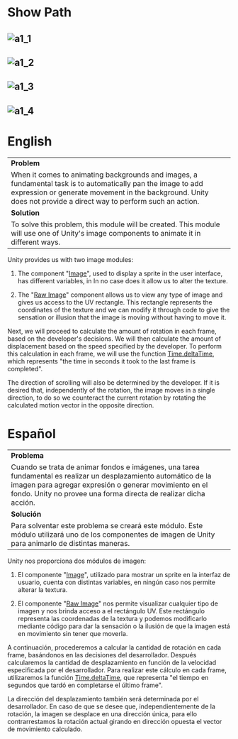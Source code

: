 # Show Path
![a1_1](https://github.com/OsmareDev/OsmareUnityModules/assets/50903643/e6dc7063-684e-4bbb-87b3-3731492401a5)
---
![a1_2](https://github.com/OsmareDev/OsmareUnityModules/assets/50903643/2b2e2e39-d2da-41f7-b6d5-80494f762960)
---
![a1_3](https://github.com/OsmareDev/OsmareUnityModules/assets/50903643/098552b9-071b-4544-8a7e-eb0debddcea9)
---
![a1_4](https://github.com/OsmareDev/OsmareUnityModules/assets/50903643/00fa4c28-0461-47e0-9292-5b9d74f245bf)
---

# English

<table>
   <tr><td><b>Problem</b></td></tr>
   <tr><td>When it comes to animating backgrounds and images, a fundamental task is to automatically pan the image to add expression or generate movement in the background. Unity does not provide a direct way to perform such an action.</td></tr>
   <tr><td><b>Solution</b></td></tr>
   <tr><td>To solve this problem, this module will be created. This module will use one of Unity's image components to animate it in different ways.</td></tr>
</table>

Unity provides us with two image modules:

1. The component "[Image](https://docs.unity3d.com/es/2018.4/ScriptReference/UI.Image.html)", used to display a sprite in the user interface, has different variables, in In no case does it allow us to alter the texture.

2. The "[Raw Image](https://docs.unity3d.com/es/2018.4/Manual/script-RawImage.html)" component allows us to view any type of image and gives us access to the UV rectangle. This rectangle represents the coordinates of the texture and we can modify it through code to give the sensation or illusion that the image is moving without having to move it.

Next, we will proceed to calculate the amount of rotation in each frame, based on the developer's decisions. We will then calculate the amount of displacement based on the speed specified by the developer. To perform this calculation in each frame, we will use the function [Time.deltaTime](https://docs.unity3d.com/es/530/ScriptReference/Time-deltaTime.html), which represents "the time in seconds it took to the last frame is completed".

The direction of scrolling will also be determined by the developer. If it is desired that, independently of the rotation, the image moves in a single direction, to do so we counteract the current rotation by rotating the calculated motion vector in the opposite direction.

# Español

<table>
  <tr><td><b>Problema</b></td></tr>
  <tr><td>Cuando se trata de animar fondos e imágenes, una tarea fundamental es realizar un desplazamiento automático de la imagen para agregar expresión o generar movimiento en el fondo. Unity no provee una forma directa de realizar dicha acción.</td></tr>
  <tr><td><b>Solución</b></td></tr>
  <tr><td>Para solventar este problema se creará este módulo. Este módulo utilizará uno de los componentes de imagen de Unity para animarlo de distintas maneras.</td></tr>
</table>

Unity nos proporciona dos módulos de imagen:

1. El componente "[Image](https://docs.unity3d.com/es/2018.4/ScriptReference/UI.Image.html)", utilizado para mostrar un sprite en la interfaz de usuario, cuenta con distintas variables, en ningún caso nos permite alterar la textura.

2. El componente "[Raw Image](https://docs.unity3d.com/es/2018.4/Manual/script-RawImage.html)" nos permite visualizar cualquier tipo de imagen y nos brinda acceso a el rectángulo UV. Este rectángulo representa las coordenadas de la textura y podemos modificarlo mediante código para dar la sensación o la ilusión de que la imagen está en movimiento sin tener que moverla.

A continuación, procederemos a calcular la cantidad de rotación en cada frame, basándonos en las decisiones del desarrollador. Después calcularemos la cantidad de desplazamiento en función de la velocidad especificada por el desarrollador. Para realizar este cálculo en cada frame, utilizaremos la función [Time.deltaTime](https://docs.unity3d.com/es/530/ScriptReference/Time-deltaTime.html), que representa "el tiempo en segundos que tardó en completarse el último frame".

La dirección del desplazamiento también será determinada por el desarrollador. En caso de que se desee que, independientemente de la rotación, la imagen se desplace en una dirección única, para ello contrarrestamos la rotación actual girando en dirección opuesta el vector de movimiento calculado.
